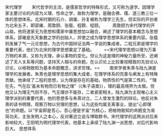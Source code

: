 宋代理学
　　宋代哲学的主流，是儒家哲学的特殊形式，又可称为道学。因理学家主要讨论的内容为义理、性命之学，故称为理学。是融合佛、儒、道三教三位一体的思想体系。北宋时期的石介、胡瑗、孙复被称为理学三先生，但实际的开创者为北宋五子，即邵雍、周敦颐、张载、程颢、程颐。
　　周敦颐为宋代理学的开山祖，他将道家无为思想和儒家中庸思想加以融合，阐述了理学的基本概念与思想体系。邵雍是先天象数之学的创始人，并使之成为理学思想体系的重要内容。张载则发展了气一元论思想，为古代中国辩证法两一学说的集成者。二程兄弟是理学的重要代表，他们为北宋的理学思想奠定了基础。
　　==宋代理学思想以理为万事万物的本源，又称为天理，承认事物的变化。但认为这是理的神秘力量所至，还阐述了天人关系等问题，坚持天人相与的命题。在认识论上比较重视精致的先验论认识论，以格物致知为基本命题概念，讲求穷理。==
　　南宋学者朱熹与陆九渊是理学的发展者。朱熹也是理学思想的集大成者，在理学体系的完善与阐发上有特殊贡献。他承续了二程的思想，认为理是存在的基础，物质性的气是第二性的，“‘理在先，气在后’虽未有物而已有物之理”（《朱子语类》），理的最高境界为太极。但他又认为理无气则不存，气无理亦不能存，二者紧密相关。陆九渊为主观唯心主义理学派别的重要代表，他的思想多与朱熹对立，二人曾发生激烈的辩论。他反对朱熹的读书明理，观察万物以穷理的思想，认为这些均属支离事业，提出“心即理也”的命题。以“宇宙即是吾心，吾心便是宇宙”为核心，把格物致知的命题变为易简功夫，主张发明人之本心，反对著述立说与博取群书。宋代理学的这两派对后来影响较大，王阳明为明代理学代表，他基本上承续了陆九渊一派思想，对后代影响巨大。
思想体系

